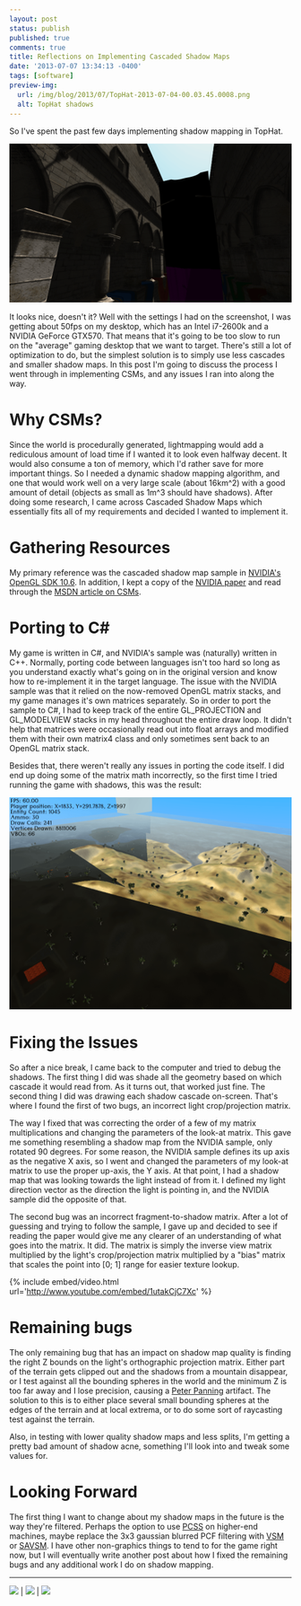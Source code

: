 ```yaml
---
layout: post
status: publish
published: true
comments: true
title: Reflections on Implementing Cascaded Shadow Maps
date: '2013-07-07 13:34:13 -0400'
tags: [software]
preview-img:
  url: /img/blog/2013/07/TopHat-2013-07-04-00.03.45.0008.png
  alt: TopHat shadows
---
```


So I've spent the past few days implementing shadow mapping in TopHat.

![Crytek Sponza model with 4096x4096 4-split CSMs, 3x3 Gaussian blurring with PCF.][1]

It looks nice, doesn't it? Well with the settings I had on the screenshot, I
was getting about 50fps on my desktop, which has an Intel i7-2600k and a
NVIDIA GeForce GTX570. That means that it's going to be too slow to run on the
"average" gaming desktop that we want to target. There's still a lot of
optimization to do, but the simplest solution is to simply use less cascades
and smaller shadow maps. In this post I'm going to discuss the process I went
through in implementing CSMs, and any issues I ran into along the way.

# Why CSMs?

Since the world is procedurally generated, lightmapping would add a rediculous
amount of load time if I wanted it to look even halfway decent. It would also
consume a ton of memory, which I'd rather save for more important things. So I
needed a dynamic shadow mapping algorithm, and one that would work well on a
very large scale (about 16km^2) with a good amount of detail (objects as small
as 1m^3 should have shadows). After doing some research, I came across
Cascaded Shadow Maps which essentially fits all of my requirements and decided
I wanted to implement it.

# Gathering Resources
My primary reference was the cascaded shadow map sample in
[NVIDIA's OpenGL SDK 10.6][2]. In addition, I kept a copy of the
[NVIDIA paper][3] and read through the [MSDN article on CSMs][4].

# Porting to C\#

My game is written in C#, and NVIDIA's sample was (naturally) written in C++.
Normally, porting code between languages isn't too hard so long as you
understand exactly what's going on in the original version and know how to
re-implement it in the target language. The issue with the NVIDIA sample was
that it relied on the now-removed OpenGL matrix stacks, and my game manages
it's own matrices separately. So in order to port the sample to C#, I had to
keep track of the entire GL_PROJECTION and GL_MODELVIEW stacks in my head
throughout the entire draw loop. It didn't help that matrices were
occasionally read out into float arrays and modified them with their own
matrix4 class and only sometimes sent back to an OpenGL matrix stack.

Besides that, there weren't really any issues in porting the code itself. I
did end up doing some of the matrix math incorrectly, so the first time I
tried running the game with shadows, this was the result:

![First attempt][5]

# Fixing the Issues

So after a nice break, I came back to the computer and tried to debug the
shadows. The first thing I did was shade all the geometry based on which
cascade it would read from. As it turns out, that worked just fine. The second
thing I did was drawing each shadow cascade on-screen. That's where I found
the first of two bugs, an incorrect light crop/projection matrix.

The way I fixed that was correcting the order of a few of my matrix
multiplications and changing the parameters of the look-at matrix. This gave
me something resembling a shadow map from the NVIDIA sample, only rotated 90
degrees. For some reason, the NVIDIA sample defines its up axis as the
negative X axis, so I went and changed the parameters of my look-at matrix to
use the proper up-axis, the Y axis. At that point, I had a shadow map that was
looking towards the light instead of from it. I defined my light direction
vector as the direction the light is pointing in, and the NVIDIA sample did
the opposite of that.

The second bug was an incorrect fragment-to-shadow matrix. After a lot of
guessing and trying to follow the sample, I gave up and decided to see if
reading the paper would give me any clearer of an understanding of what goes
into the matrix. It did. The matrix is simply the inverse view matrix
multiplied by the light's crop/projection matrix multiplied by a "bias"
matrix that scales the point into [0; 1] range for easier texture lookup.

{% include embed/video.html url='http://www.youtube.com/embed/1utakCjC7Xc' %}

# Remaining bugs

The only remaining bug that has an impact on shadow map quality is finding the
right Z bounds on the light's orthographic projection matrix. Either part of
the terrain gets clipped out and the shadows from a mountain disappear, or I
test against all the bounding spheres in the world and the minimum Z is too
far away and I lose precision, causing a [Peter Panning][6] artifact. The
solution to this is to either place several small bounding spheres at the
edges of the terrain and at local extrema, or to do some sort of raycasting
test against the terrain.

Also, in testing with lower quality shadow maps and less splits, I'm getting a
pretty bad amount of shadow acne, something I'll look into and tweak some
values for.

# Looking Forward

The first thing I want to change about my shadow maps in the future is the way
they're filtered. Perhaps the option to use [PCSS][7] on higher-end machines,
maybe replace the 3x3 gaussian blurred PCF filtering with [VSM][8] or
[SAVSM][9]. I have other non-graphics things to tend to for the game right
now, but I will eventually write another post about how I fixed the remaining
bugs and any additional work I do on shadow mapping.

------------------------------------------------------------------------------

![][10] | ![][11] | ![][12]

[1]:  /img/blog/2013/07/TopHat-2013-07-04-00.03.45.0008.png
[2]:  https://developer.nvidia.com/nvidia-graphics-sdk-11
[3]:  http://developer.download.nvidia.com/SDK/10.5/opengl/src/cascaded_shadow_maps/doc/cascaded_shadow_maps.pdf
[4]:  http://msdn.microsoft.com/en-us/library/windows/desktop/ee416307(v=vs.85).aspx
[5]:  /img/blog/2013/07/TopHat-2013-06-28-16.08.46.0823.png
[6]:  http://msdn.microsoft.com/en-us/library/windows/desktop/ee416324(v=vs.85).aspx#Peter_Panning
[7]:  http://developer.download.nvidia.com/shaderlibrary/docs/shadow_PCSS.pdf
[8]:  http://www.punkuser.net/vsm/
[9]:  http://http.developer.nvidia.com/GPUGems3/gpugems3_ch08.html
[10]: /img/blog/2013/07/TopHat-2013-06-29-16.44.07.5504.png
[11]: /img/blog/2013/07/TopHat-2013-06-30-14.53.33.6017.png
[12]: /img/blog/2013/07/TopHat-2013-07-03-01.28.03.7231.png
